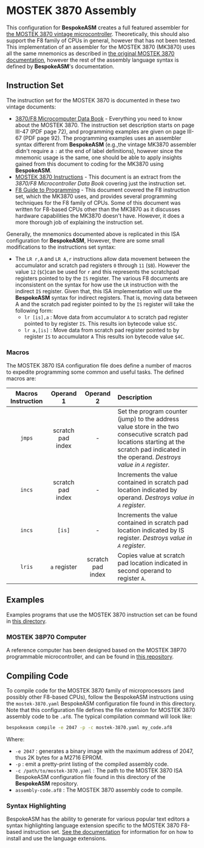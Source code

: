 # MOSTEK 3870 Assembly

This configuration for **BespokeASM** creates a full featured assembler for [the MOSTEK 3870 vintage microcontroller](https://www.cpu-world.com/CPUs/3870/index.html). Theoretically, this should also support the F8 family of CPUs in general, however that has not been tested. This implementation of an assembler for the MOSTEK 3870 (MK3870) uses all the same mnemonics as described in [the original MOSTEK 3870 documentation](./documentation/mostek3870_instructions.pdf), however the rest of the assembly language syntax is defined by **BespokeASM**'s documentation.

## Instruction Set
The instruction set for the MOSTEK 3870 is documented in these two vintage documents:

* [3870/F8 Microcomputer Data Book](http://www.bitsavers.org/components/mostek/f8/1981_3870_F8_Microcomputer_Data_Book.pdf) - Everything you need to know about the MOSTEK 3870. The instruction set description starts on page III-47 (PDF page 72), and programming examples are given on page III-67 (PDF page 92). The programming examples uses an assembler syntax different from **BespokeASM** (e.g.,the vintage MK3870 assembler didn't require a `:` at the end of label definitions), however since the mnemonic usage is the same, one should be able to apply insights gained from this document to coding for the MK3870 using **BespokeASM**.
* [MOSTEK 3870 Instructions](./documentation/mostek3870_instructions.pdf) - This document is an extract from the _3870/F8 Microcontroller Data Book_ covering just the instruction set.
* [F8 Guide to Programming](./documentation/F8_Guide_To_Programming_1977.pdf) - This document covered the F8 instruction set, which the MK3870 uses, and provides several programming techniques for the F8 family of CPUs. Some of this document was written for F8-based CPUs other than the MK3870 as it discusses hardware capabilities the MK3870 doesn't have. However, it does a more thorough job of explaining the instruction set.

Generally, the mnemonics documented above is replicated in this ISA configuration for **BespokeASM**, However, there are some small modifications to the instructions set syntax:

* The `LR r,A` and `LR A,r` instructions allow data movement between the accumulator and scratch pad registers `0` through `11` (`$B`). However the value `12` (`$C`)can be used for `r` and this represents the scratchpad registers pointed to by the `IS` register. The various F8 documents are inconsistent on the syntax for how use the `LR` instruction with the indirect `IS` register. Given that, this ISA implementation will use the **BespokeASM** syntax for indirect registers. That is, moving data between A and the scratch pad register pointed to by the `IS` register will take the following form:
  * `lr [is],a` : Move data from accumulator `A` to scratch pad register pointed to by register `IS`. This results ion bytecode value `$5C`.
  * `lr a,[is]` : Move data from scratch pad register pointed to by register `IS` to accumulator `A` This results ion bytecode value `$4C`.

### Macros
The MOSTEK 3870 ISA configuration file does define a number of macros to expedite programming some common and useful tasks. The defined macros are:

| Macros Instruction | Operand 1 | Operand 2 | Description|
|:-:|:-:|:-:|:--|
| `jmps` | scratch pad index | - | Set the program counter (jump) to the address value store in the two consecutive scratch pad locations starting at the scratch pad indicated in the operand. _Destroys value in `A` register._ |
|`incs`| scratch pad index | - | Increments the value contained in scratch pad location indicated by operand. _Destroys value in `A` register._ |
|`incs`| `[is]` | - | Increments the value contained in scratch pad location indicated by IS register. _Destroys value in `A` register._ |
| `lris` | `a` register | scratch pad index  | Copies value at scratch pad location indicated in second operand to register `A`. |

## Examples
Examples programs that use the MOSTEK 3870 instruction set can be found in [this directory](./).

### MOSTEK 38P70 Computer
A reference computer has been designed based on the MOSTEK 38P70 programmable microcontroller, and can be found in [this repository](https://github.com/michaelkamprath/mostek-38p70-computer).

## Compiling Code
To compile code for the MOSTEK 3870 family of microprocessors (and possibly other F8-based CPUs), follow the BespokeASM instructions using the `mostek-3870.yaml` BespokeASM configuration file found in this directory. Note that this configuration file defines the file extension for MOSTEK 3870 assembly code to be `.af8`. The typical compilation command will look like:

```sh
bespokeasm compile -e 2047 -p -c mostek-3870.yaml my_code.af8
```


Where:

* `-e 2047` : generates a binary image with the maximum address of 2047, thus 2K bytes for a M2716 EPROM.
* `-p` : emit a pretty-print listing of the compiled assembly code.
* `-c /path/to/mostek-3870.yaml` : The path to the MOSTEK 3870 ISA BespokeASM configuration file found in this directory of the **BespokeASM** repository.
* `assembly-code.af8` : The MOSTEK 3870 assembly code to compile.

### Syntax Highlighting
BespokeASM has the ability to generate for various popular text editors a syntax highlighting language extension specific to the MOSTEK 3870 F8-based instruction set. [See the documentation](https://github.com/michaelkamprath/bespokeasm/wiki/Installation-and-Usage#installing-language-extensions) for information for on how to install and use the language extensions.
